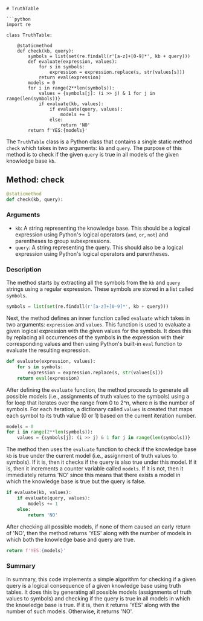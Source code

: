 ```
# TruthTable

```python
import re

class TruthTable:

    @staticmethod
    def check(kb, query):
        symbols = list(set(re.findall(r'[a-z]+[0-9]*', kb + query)))
        def evaluate(expression, values):
            for s in symbols:
                expression = expression.replace(s, str(values[s]))
            return eval(expression)
        models = 0
        for i in range(2**len(symbols)):
            values = {symbols[j]: (i >> j) & 1 for j in range(len(symbols))}
            if evaluate(kb, values):
                if evaluate(query, values):
                    models += 1
                else:
                    return 'NO'
        return f'YES:{models}'
```

The `TruthTable` class is a Python class that contains a single static method `check` which takes in two arguments: `kb` and `query`. The purpose of this method is to check if the given `query` is true in all models of the given knowledge base `kb`.

## Method: check

```python
@staticmethod
def check(kb, query):
```

### Arguments

- `kb`: A string representing the knowledge base. This should be a logical expression using Python's logical operators (`and`, `or`, `not`) and parentheses to group subexpressions.
- `query`: A string representing the query. This should also be a logical expression using Python's logical operators and parentheses.

### Description

The method starts by extracting all the symbols from the `kb` and `query` strings using a regular expression. These symbols are stored in a list called `symbols`.

```python
symbols = list(set(re.findall(r'[a-z]+[0-9]*', kb + query)))
```

Next, the method defines an inner function called `evaluate` which takes in two arguments: `expression` and `values`. This function is used to evaluate a given logical expression with the given values for the symbols. It does this by replacing all occurrences of the symbols in the expression with their corresponding values and then using Python's built-in `eval` function to evaluate the resulting expression.

```python
def evaluate(expression, values):
    for s in symbols:
        expression = expression.replace(s, str(values[s]))
    return eval(expression)
```

After defining the `evaluate` function, the method proceeds to generate all possible models (i.e., assignments of truth values to the symbols) using a for loop that iterates over the range from 0 to 2^n, where n is the number of symbols. For each iteration, a dictionary called `values` is created that maps each symbol to its truth value (0 or 1) based on the current iteration number.

```python
models = 0
for i in range(2**len(symbols)):
    values = {symbols[j]: (i >> j) & 1 for j in range(len(symbols))}
```

The method then uses the `evaluate` function to check if the knowledge base `kb` is true under the current model (i.e., assignment of truth values to symbols). If it is, then it checks if the query is also true under this model. If it is, then it increments a counter variable called `models`. If it is not, then it immediately returns 'NO' since this means that there exists a model in which the knowledge base is true but the query is false.

```python
if evaluate(kb, values):
    if evaluate(query, values):
        models += 1
    else:
        return 'NO'
```

After checking all possible models, if none of them caused an early return of 'NO', then the method returns 'YES' along with the number of models in which both the knowledge base and query are true.

```python
return f'YES:{models}'
```

### Summary

In summary, this code implements a simple algorithm for checking if a given query is a logical consequence of a given knowledge base using truth tables. It does this by generating all possible models (assignments of truth values to symbols) and checking if the query is true in all models in which the knowledge base is true. If it is, then it returns 'YES' along with the number of such models. Otherwise, it returns 'NO'.
```
